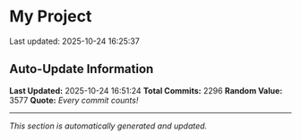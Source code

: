 # My Project


Last updated: 2025-10-24 16:25:37































































































































































































































































































































































































































































































































































































































































































































































































































































































































































































































































































































































































































































































































































































































































































































































































































































































































































































































































































































































































































































































































































































































































































































































































































































































































































































































































































































































































## Auto-Update Information

**Last Updated:** 2025-10-24 16:51:24
**Total Commits:** 2296
**Random Value:** 3577
**Quote:** _Every commit counts!_

---
_This section is automatically generated and updated._